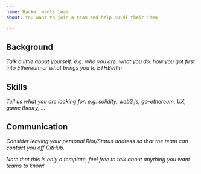 ```yaml
---
name: Hacker wants team
about: You want to join a team and help buidl their idea

---
```


## Background

*Talk a little about yourself: e.g. who you are, what you do, how you got first into Ethereum or what brings you to ETHBerlin*

## Skills

*Tell us what you are looking for: e.g. solidity, web3.js, go-ethereum, UX, game theory, ...*

## Communication

*Consider leaving your personal Riot/Status address so that the team can contact you off GitHub.* 

*Note that this is only a template, feel free to talk about anything you want teams to know!*
